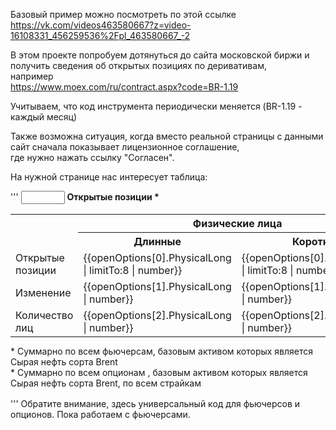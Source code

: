 ﻿Базовый пример можно посмотреть по этой ссылке  
https://vk.com/videos463580667?z=video-16108331_456259536%2Fpl_463580667_-2

В этом проекте попробуем дотянуться до сайта московской биржи и получить сведения об открытых позициях по деривативам,  
например  
https://www.moex.com/ru/contract.aspx?code=BR-1.19  

Учитываем, что код инструмента периодически меняется (BR-1.19 - каждый месяц)  

Также возможна ситуация, когда вместо реальной страницы с данными сайт сначала показывает лицензионное соглашение,  
где нужно нажать ссылку "Согласен".  

На нужной странице нас интересует таблица:

'''
 <input type="text" id="optDate" style="width: 70px;" ng-show="engine!='options' && isReadyContractSeries" />
    <strong ng-show="engine!='options' && isReadyContractSeries">Открытые позиции *</strong>
    <table class="contract-open-positions table1" ng-show="engine!='options' && isReadyContractSeries" style="margin-bottom: 0;">
        <tbody >
            <tr>
                <th rowspan="2"></th>
                <th colspan="2" class="white-border-column">Физические лица</th>
                <th colspan="2" class="white-border-column">Юридические лица</th>
                <th rowspan="2">Итого</th>
            </tr>
            <tr>
                <th>Длинные</th>
                <th>Короткие</th>
                <th>Длинные</th>
                <th>Короткие</th>
            </tr>
            <tr>
                <td>Открытые позиции</td>
                <td class="text_right">{{openOptions[0].PhysicalLong | limitTo:8 | number}}</td>
                <td class="text_right">{{openOptions[0].PhysicalShort | limitTo:8 | number}}</td>
                <td class="text_right">{{openOptions[0].JuridicalLong | limitTo:8 | number}}</td>
                <td class="text_right">{{openOptions[0].JuridicalShort | limitTo:8 | number}}</td>
                <td class="text_right">{{openOptions[0].Summary | limitTo:8 | number}}</td>
            </tr>
            <tr>
                <td>Изменение</td>
                <td class="text_right">{{openOptions[1].PhysicalLong | number}}</td>
                <td class="text_right">{{openOptions[1].PhysicalShort | number}}</td>
                <td class="text_right">{{openOptions[1].JuridicalLong | number}}</td>
                <td class="text_right">{{openOptions[1].JuridicalShort | number}}</td>
                <td class="text_right">{{openOptions[1].Summary | number}}</td>
            </tr>
            <tr>
                <td>Количество лиц</td>
                <td class="text_right">{{openOptions[2].PhysicalLong | number}}</td>
                <td class="text_right">{{openOptions[2].PhysicalShort | number}}</td>
                <td class="text_right">{{openOptions[2].JuridicalLong | number}}</td>
                <td class="text_right">{{openOptions[2].JuridicalShort | number}}</td>
                <td class="text_right">{{openOptions[2].Summary | number}}</td>
            </tr>
        </tbody>
    </table>
    <div ng-switch on="type" style="margin: 4px 0 16px;">
        <div ng-switch-when="F" style="text-align: left;">
            * Суммарно по всем фьючерсам, базовым активом которых является Сырая нефть сорта Brent
        </div>
        <div ng-switch-default  style="text-align: left;">
            * Суммарно по всем опционам , базовым активом которых является Сырая нефть сорта Brent, по всем страйкам
        </div>
    </div>
'''
Обратите внимание, здесь универсальный код для фьючерсов и опционов. Пока работаем с фьючерсами.  